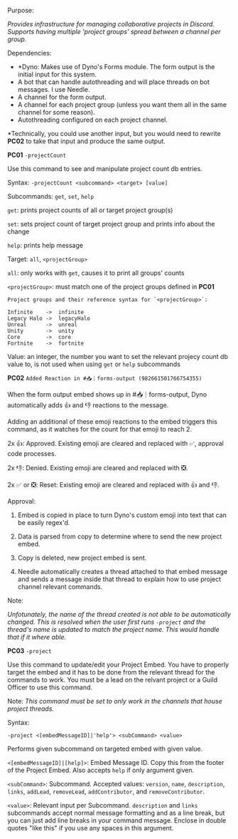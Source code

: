 
Purpose:

*Provides infrastructure for managing collaborative projects in Discord. Supports having multiple 'project groups' spread between a channel per group.*

Dependencies:
 - *Dyno: Makes use of Dyno's Forms module. The form output is the initial input for this system.
 - A bot that can handle autothreading and will place threads on bot messages. I use Needle.
 - A channel for the form output.
 - A channel for each project group (unless you want them all in the same channel for some reason).
 - Autothreading configured on each project channel.

 *Technically, you could use another input, but you would need to rewrite **PC02** to take that input and produce the same output.

**PC01** `-projectCount`

Use this command to see and manipulate project count db entries.

Syntax: `-projectCount <subcommand> <target> [value]`

Subcommands: `get`, `set`, `help`

`get`: prints project counts of all or target project group(s)

`set`: sets project count of target project group and prints info about the change

`help`: prints help message

Target: `all`, `<projectGroup>`

`all`: only works with `get`, causes it to print all groups' counts


`<projectGroup>`: must match one of the project groups defined in **PC01**

	Project groups and their reference syntax for `<projectGroup>`:

	Infinite	->	infinite
	Legacy Halo	->	legacyHalo
	Unreal		->	unreal
	Unity		->	unity
	Core		->	core
	Fortnite	->	fortnite

Value: an integer, the number you want to set the relevant projecy count db value to, is not used when using `get` or `help` subcommands

**PC02** `Added Reaction in #📥｜forms-output (982661501766754355)`

When the form output embed shows up in #📥｜forms-output, Dyno automatically adds 👍 and 👎 reactions to the message.

Adding an additional of these emoji reactions to the embed triggers this command, as it watches for the count for that emoji to reach 2. 

2x 👍: Approved. Existing emoji are cleared and replaced with ✅, approval code processes.

2x 👎: Denied. Existing emoji are cleared and replaced with ❎.

2x ✅ or ❎: Reset: Existing emoji are cleared and replaced with 👍 and 👎.

Approval:

1. Embed is copied in place to turn Dyno's custom emoji into text that can be easily regex'd.

2. Data is parsed from copy to determine where to send the new project embed.

3. Copy is deleted, new project embed is sent. 

4. Needle automatically creates a thread attached to that embed message and sends a message inside that thread to explain how to use project channel relevant commands.

Note: 

*Unfotunately, the name of the thread created is not able to be automatically changed. This is resolved when the user first runs `-project` and the thread's name is updated to match the project name. This would handle that if it where able.*

**PC03** `-project`

Use this command to update/edit your Project Embed. You have to properly target the embed and it has to be done from the relevant thread for the commands to work. You must be a lead on the relvant project or a Guild Officer to use this command.

Note: *This command must be set to *only* work in the channels that house project threads.*

Syntax:

`-project <[embedMessageID]|'help'> <subCommand> <value>`

Performs given subcommand on targeted embed with given value.

`<[embedMessageID]|[help]>`: Embed Message ID. Copy this from the footer of the Project Embed. Also accepts `help` if only argument given.

`<subCommand>`: Subcommand. Accepted values: `version`, `name`, `description`, `links`, `addLead`, `removeLead`, `addContributor`, and `removeContributor`.

`<value>`: Relevant input per Subcommand. `description` and `links` subcommands accept normal message formatting and as a line break, but you can just add line breaks in your command message. Enclose in double quotes "like this" if you use any spaces in this argument.



